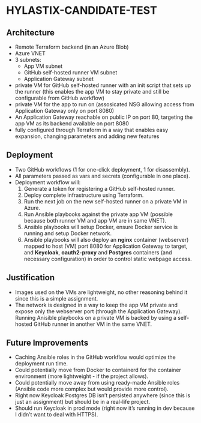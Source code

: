 # HYLASTIX-CANDIDATE-TEST

## Architecture
- Remote Terraform backend (in an Azure Blob)
- Azure VNET
- 3 subnets:
  - App VM subnet
  - GitHub self-hosted runner VM subnet
  - Application Gateway subnet
- private VM for GitHub self-hosted runner with an init script that sets up the runner (this enables the app VM to stay private and still be configurable from GitHub workflow)
- private VM for the app to run on (assosicated NSG allowing access from Application Gateway only on port 8080)
- An Application Gateway reachable on public IP on port 80, targeting the app VM as its backend available on port 8080
- fully configured through Terraform in a way that enables easy expansion, changing parameters and adding new features

## Deployment
- Two GitHub workflows (1 for one-click deployment, 1 for disassembly).
- All parameters passed as vars and secrets (configurable in one place).
- Deployment workflow will:
  1. Generate a token for registering a GitHub self-hosted runner.
  2. Deploy complete infrastructure using Terraform.
  3. Run the next job on the new self-hosted runner on a private VM in Azure.
  4. Run Ansible playbooks against the private app VM (possible because both runner VM and app VM are in same VNET).
  5. Ansible playbooks will setup Docker, ensure Docker service is running and setup Docker network.
  6. Ansible playbooks will also deploy an **nginx** container (webserver) mapped to host (VM) port 8080 for Application Gateway to target, and **Keycloak**, **oauth2-proxy** and **Postgres** containers (and necessary configuration) in order to control static webpage access.

## Justification
- Images used on the VMs are lightweight, no other reasoning behind it since this is a simple assignment.
- The network is designed in a way to keep the app VM private and expose only the webserver port (through the Application Gateway).  
Running Anisible playbooks on a private VM is backed by using a self-hosted GitHub runner in another VM in the same VNET.

## Future Improvements
- Caching Ansible roles in the GitHub workflow would optimize the deployment run time.
- Could potentially move from Docker to containerd for the container environment (more lightweight - if the project allows).
- Could potentially move away from using ready-made Ansible roles (Ansible code more complex but would provide more control).
- Right now Keycloak Postgres DB isn’t persisted anywhere (since this is just an assignment) but should be in a real-life project.
- Should run Keycloak in prod mode (right now it’s running in dev because I didn’t want to deal with HTTPS).